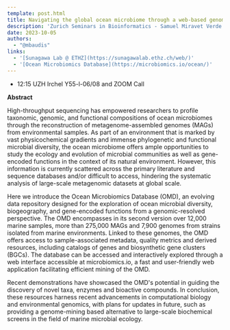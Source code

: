 ```yaml
---
template: post.html
title: Navigating the global ocean microbiome through a web-based genome collection
description: 'Zurich Seminars in Bioinformatics - Samuel Miravet Verde (Sunagawa Lab ETHZ)'
date: 2023-10-05
authors:
  - "@mbaudis"
links:
  - '[Sunagawa Lab @ ETHZ](https://sunagawalab.ethz.ch/web/)'
  - '[Ocean Microbiomics Database](https://microbiomics.io/ocean/)'
---
```


* 12:15 UZH Irchel Y55-l-06/08 and ZOOM Call

**Abstract**

High-throughput sequencing has empowered researchers to profile taxonomic, genomic, and functional compositions of ocean microbiomes through the reconstruction of metagenome-assembled genomes (MAGs) from environmental samples. As part of an environment that is marked by vast physicochemical gradients and immense phylogenetic and functional microbial diversity, the ocean microbiome offers ample opportunities to study the ecology and evolution of microbial communities as well as gene-encoded functions in the context of its natural environment. However, this information is currently scattered across the primary literature and sequence databases and/or difficult to access, hindering the systematic analysis of large-scale metagenomic datasets at global scale.
<!--more-->

Here we introduce the Ocean Microbiomics Database (OMD), an evolving data repository designed for the exploration of ocean microbial diversity, biogeography, and gene-encoded functions from a genomic-resolved perspective. The OMD encompasses in its second version over 12,000 marine samples, more than 275,000 MAGs and 7,900 genomes from strains isolated from marine environments. Linked to these genomes, the OMD offers access to sample-associated metadata, quality metrics and derived resources, including catalogs of genes and biosynthetic gene clusters (BGCs). The database can be accessed and interactively explored through a web interface accessible at microbiomics.io, a fast and user-friendly web application facilitating efficient mining of the OMD. 


Recent demonstrations have showcased the OMD's potential in guiding the discovery of novel taxa, enzymes and bioactive compounds. In conclusion, these resources harness recent advancements in computational biology and environmental genomics, with plans for updates in future, such as providing a genome-mining based alternative to large-scale biochemical screens in the field of marine microbial ecology.
